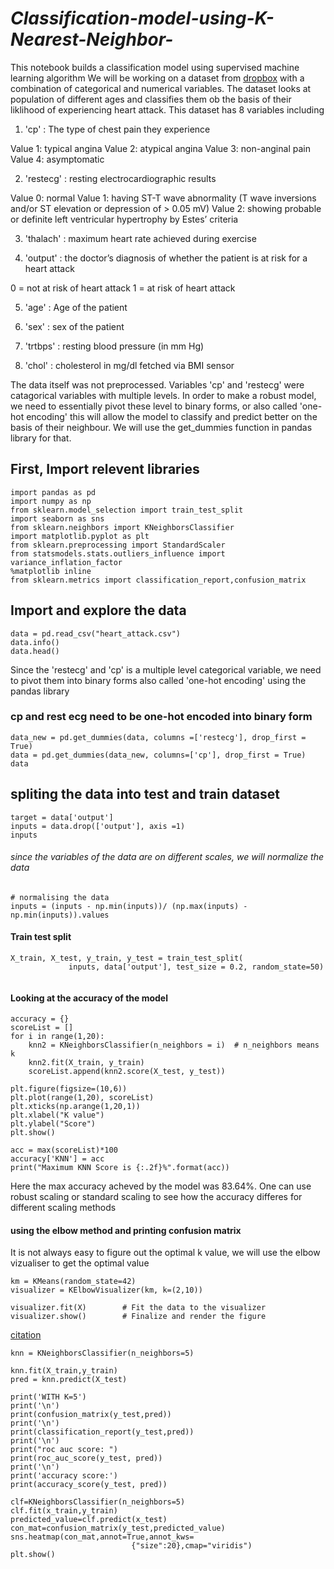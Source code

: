 # *Classification-model-using-K-Nearest-Neighbor-*

This notebook builds a classification model using supervised machine learning algorithm
We will be working on a dataset from [dropbox](https://www.dropbox.com/s/aohbr6yb9ifmc8w/heart_attack.csv?dl=1) with a combination of categorical and numerical variables. The dataset looks at population of different ages and classifies them ob the basis of their liklihood of experiencing heart attack. This dataset has 8 variables including 

1. 'cp' : The type of chest pain they experience 

Value 1: typical angina
Value 2: atypical angina
Value 3: non-anginal pain
Value 4: asymptomatic

2. 'restecg' : resting electrocardiographic results

Value 0: normal
Value 1: having ST-T wave abnormality (T wave inversions and/or ST elevation or depression of > 0.05 mV)
Value 2: showing probable or definite left ventricular hypertrophy by Estes’ criteria

3. 'thalach' : maximum heart rate achieved during exercise

4. 'output' : the doctor’s diagnosis of whether the patient is at risk for a heart attack

0 = not at risk of heart attack
1 = at risk of heart attack

5. 'age' : Age of the patient 

6. 'sex' : sex of the patient 

7. 'trtbps' : resting blood pressure (in mm Hg)

8. 'chol' : cholesterol in mg/dl fetched via BMI sensor

The data itself was not preprocessed. Variables 'cp' and 'restecg' were catagorical variables with multiple levels. In order to make a robust model, we need to essentially pivot these level to binary forms, or also called 'one-hot encoding' this will allow the model to classify and predict better on the basis of their neighbour. We will use the get_dummies function in pandas library for that. 

## First, Import relevent libraries 
```
import pandas as pd
import numpy as np
from sklearn.model_selection import train_test_split
import seaborn as sns
from sklearn.neighbors import KNeighborsClassifier
import matplotlib.pyplot as plt 
from sklearn.preprocessing import StandardScaler
from statsmodels.stats.outliers_influence import variance_inflation_factor
%matplotlib inline
from sklearn.metrics import classification_report,confusion_matrix
```

## Import and explore the data 
```
data = pd.read_csv("heart_attack.csv")
data.info()
data.head()
```

Since the 'restecg' and 'cp' is a multiple level categorical variable, we need to pivot them into binary forms also called 'one-hot encoding' using the pandas library 

### cp and rest ecg need to be one-hot encoded into binary form 
```
data_new = pd.get_dummies(data, columns =['restecg'], drop_first = True)
data = pd.get_dummies(data_new, columns=['cp'], drop_first = True)
data
```

## spliting the data into test and train dataset 
```
target = data['output']
inputs = data.drop(['output'], axis =1)
inputs
```
###### since the variables of the data are on different scales, we will normalize the data 
```
# normalising the data 
inputs = (inputs - np.min(inputs))/ (np.max(inputs) - np.min(inputs)).values
```

#### Train test split 
```
X_train, X_test, y_train, y_test = train_test_split(
             inputs, data['output'], test_size = 0.2, random_state=50)
             
```

#### Looking at the accuracy of the model 
```
accuracy = {}
scoreList = []
for i in range(1,20):
    knn2 = KNeighborsClassifier(n_neighbors = i)  # n_neighbors means k
    knn2.fit(X_train, y_train)
    scoreList.append(knn2.score(X_test, y_test))
    
plt.figure(figsize=(10,6))
plt.plot(range(1,20), scoreList)
plt.xticks(np.arange(1,20,1))
plt.xlabel("K value")
plt.ylabel("Score")
plt.show()

acc = max(scoreList)*100
accuracy['KNN'] = acc
print("Maximum KNN Score is {:.2f}%".format(acc))
```

Here the max accuracy acheved by the model was 83.64%. One can use robust scaling or standard scaling to see how the accuracy differes for different scaling methods

#### using the elbow method and printing confusion matrix 

It is not always easy to figure out the optimal k value, we will use the elbow vizualiser to get the optimal value 

```
km = KMeans(random_state=42)
visualizer = KElbowVisualizer(km, k=(2,10))
 
visualizer.fit(X)        # Fit the data to the visualizer
visualizer.show()        # Finalize and render the figure
```
[citation](https://towardsdatascience.com/elbow-method-is-not-sufficient-to-find-best-k-in-k-means-clustering-fc820da0631d)

```
knn = KNeighborsClassifier(n_neighbors=5)

knn.fit(X_train,y_train)
pred = knn.predict(X_test)

print('WITH K=5')
print('\n')
print(confusion_matrix(y_test,pred))
print('\n')
print(classification_report(y_test,pred))
print('\n')
print("roc auc score: ")
print(roc_auc_score(y_test, pred))
print('\n')
print('accuracy score:')
print(accuracy_score(y_test, pred))

```

```
clf=KNeighborsClassifier(n_neighbors=5)
clf.fit(x_train,y_train)
predicted_value=clf.predict(x_test)
con_mat=confusion_matrix(y_test,predicted_value)
sns.heatmap(con_mat,annot=True,annot_kws= 
                           {"size":20},cmap="viridis")
plt.show()
```

